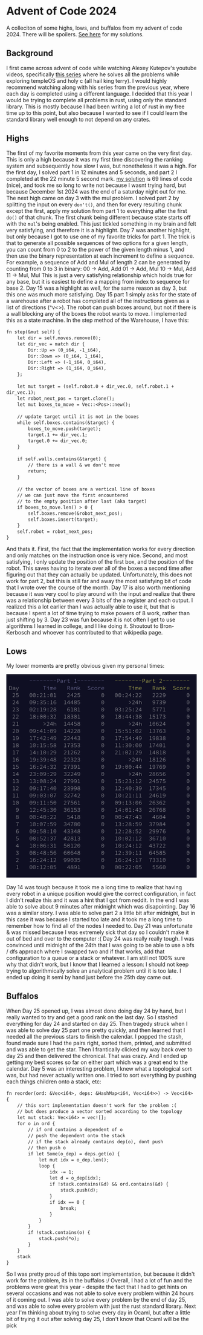 # Advent of Code 2024

A colleciton of some highs, lows, and buffalos from my advent of code 2024. There will be spoilers. [See here](https://github.com/reshane/aoc2024/tree/main) for my solutions.

## Background

I first came across advent of code while watching Alexey Kutepov's youtube videos, specifically [this series](https://www.youtube.com/playlist?list=PLpM-Dvs8t0VZNUvTX1pqfpI_tMkhWCLYL) where he solves all the problems while exploring templeOS and holy c (all hail king terry).
I would highly recommend watching along with his series from the previous year, where each day is completed using a different language.
I decided that this year I would be trying to complete all problems in rust, using only the standard library.
This is mostly because I had been writing a lot of rust in my free time up to this point, but also because I wanted to see if I could learn the standard library well enough to not depend on any crates.

## Highs

The first of my favorite moments from this year came on the very first day.
This is only a high because it was my first time discovering the ranking system and subsequently how slow I was, but nonetheless it was a high.
For the first day, I solved part 1 in 12 minutes and 5 seconds, and part 2 I completed at the 22 minute 5 second mark.
[my solution](https://github.com/reshane/aoc2024/blob/main/src/day1.rs) is 69 lines of code (nice), and took me so long to write not because I wasnt trying hard, but because December 1st 2024 was the end of a saturday night out for me.
The next high came on day 3 with the mul problem.
I solved part 2 by splitting the input on every `don't()`, and then for every resulting chunk except the first, apply my solution from part 1 to everything after the first `do()` of that chunk.
The first chunk being different because state starts off with the `mul`'s being enabled.
This just tickled something in my brain and felt very satisfying, and therefore it is a highlight.
Day 7 was another highlight, but only because I got to use one of my favorite tricks for part 1.
The trick is that to generate all possible sequences of two options for a given length, you can count from 0 to 2 to the power of the given length minus 1, and then use the binary representation at each increment to define a sequence.
For example, a sequence of Add and Mul of length 2 can be generated by counting from 0 to 3 in binary:
00 -> Add, Add
01 -> Add, Mul
10 -> Mul, Add
11 -> Mul, Mul
This is just a very satisfying relationship which holds true for any base, but it is easiest to define a mapping from index to sequence for base 2.
Day 15 was a highlight as well, for the same reason as day 3, but this one was much more satisfying.
Day 15 part 1 simply asks for the state of a warehouse after a robot has completed all of the instructions given as a list of directions (^v<>).
The robot can push boxes around, but not if there is a wall blocking any of the boxes the robot wants to move.
I implemented this as a state machine. In the step method of the Warehouse, I have this:
```
fn step(&mut self) {
    let dir = self.moves.remove(0);
    let dir_vec = match dir {
        Dir::Up => (0_i64, -1_i64),
        Dir::Down => (0_i64, 1_i64),
        Dir::Left => (-1_i64, 0_i64),
        Dir::Right => (1_i64, 0_i64),
    };

    let mut target = (self.robot.0 + dir_vec.0, self.robot.1 + dir_vec.1);
    let robot_next_pos = target.clone();
    let mut boxes_to_move = Vec::<Pos>::new();

    // update target until it is not in the boxes
    while self.boxes.contains(&target) {
        boxes_to_move.push(target);
        target.1 += dir_vec.1;
        target.0 += dir_vec.0;
    }

    if self.walls.contains(&target) {
        // there is a wall & we don't move
        return;
    }

    // the vector of boxes are a vertical line of boxes
    // we can just move the first encountered
    // to the empty position after last (aka target)
    if boxes_to_move.len() > 0 {
        self.boxes.remove(&robot_next_pos);
        self.boxes.insert(target);
    }
    self.robot = robot_next_pos;
}
```
And thats it.
First, the fact that the implementation works for every direction and only matches on the instruction once is very nice.
Second, and most satisfying, I only update the position of the first box, and the position of the robot.
This saves having to iterate over all of the boxes a second time after figuring out that they can actually be updated.
Unfortunately, this does not work for part 2, but this is still far and away the most satisfying bit of code that I wrote over the course of the month.
Day 17 is also worth mentioning because it was very cool to play around with the input and realize that there was a relationship between every 3 bits of the a register and each output.
I realized this a lot earlier than I was actually able to use it, but that is because I spent a lot of time trying to make powers of 8 work, rather than just shifting by 3.
Day 23 was fun because it is not often I get to use algorithms I learned in college, and I like doing it. Shoutout to Bron-Kerbosch and whoever has contributed to that wikipedia page.

## Lows

My lower moments are pretty obvious given my personal times:

![Lows](./images/0_my_times.png)

Day 14 was tough because it took me a long time to realize that having every robot in a unique position would give the correct configuration, in fact I didn't realize this and it was a hint that I got from reddit.
In the end I was able to solve about 9 minutes after midnight which was disapointing.
Day 16 was a similar story. I was able to solve part 2 a little bit after midnight, but in this case it was because I started too late and it took me a long time to remember how to find all of the nodes I needed to.
Day 21 was unfortunate & was missed because I was extremely sick that day so I couldn't make it out of bed and over to the computer :(
Day 24 was really really tough. I was convinced until midnight of the 24th that I was going to be able to use a bfs / dfs approach where I swapped two and if that works, add that configuration to a queue or a stack or whatever.
I am still not 100% sure why that didn't work, but I know that I learned a lesson: I should not keep trying to algorithmically solve an analytical problem until it is too late.
I ended up doing it semi by hand just before the 25th day came out.

## Buffalos

When Day 25 opened up, I was almost done doing day 24 by hand, but I really wanted to try and get a good rank on the last day.
So I stashed everything for day 24 and started on day 25.
Then tragedy struck when I was able to solve day 25 part one pretty quickly, and then learned that I needed all the previous stars to finish the calendar.
I popped the stash, found made sure I had the pairs right, sorted them, printed, and submitted and was able to get the star.
Then I frantically clicked my way back over to day 25 and then delivered the chronical. That was crazy.
And I ended up getting my best scores so far on either part which was a great end to the calendar.
Day 5 was an interesting problem, I knew what a topological sort was, but had never actually written one.
I tried to sort everything by pushing each things children onto a stack, etc:
```
fn reorder(ord: &Vec<i64>, deps: &HashMap<i64, Vec<i64>>) -> Vec<i64> {
    // this sort implementation doesn't work for the problem :(
    // but does produce a vector sorted according to the topology
    let mut stack: Vec<i64> = vec![];
    for o in ord {
        // if ord contains a dependent of o
        // push the dependent onto the stack
        // if the stack already contains dep(o), dont push
        // then push o
        if let Some(o_dep) = deps.get(o) {
            let mut idx = o_dep.len();
            loop {
                idx -= 1;
                let d = o_dep[idx];
                if !stack.contains(&d) && ord.contains(&d) {
                    stack.push(d);
                }
                if idx == 0 {
                    break;
                }
            }
        }
        if !stack.contains(o) {
            stack.push(*o);
        }
    }
    stack
}
```

So I was pretty proud of this topo sort implementation, but because it didn't work for the problem, its in the buffalos :/
Overall, I had a lot of fun and the problems were great this year - despite the fact that I had to get hints on several occasions and was not able to solve every problem within 24 hours of it coming out.
I was able to solve every problem by the end of day 25, and was able to solve every problem with just the rust standard library.
Next year I'm thinking about trying to solve every day in Ocaml, but after a little bit of trying it out after solving day 25, I don't know that Ocaml will be the pick
